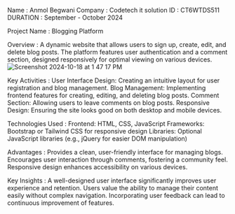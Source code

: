 Name : Anmol Begwani
Company : Codetech it solution
ID : CT6WTDS511
DURATION : September - October 2024

Project Name :
Blogging Platform

Overview :
A dynamic website that allows users to sign up, create, edit, and delete blog posts. The platform features user authentication and a comment section, designed responsively for optimal viewing on various devices.
![Screenshot 2024-10-18 at 1 47 17 PM](https://github.com/user-attachments/assets/c193f955-0410-417f-b541-c2468a81f872)

Key Activities :
User Interface Design: Creating an intuitive layout for user registration and blog management.
Blog Management: Implementing frontend features for creating, editing, and deleting blog posts.
Comment Section: Allowing users to leave comments on blog posts.
Responsive Design: Ensuring the site looks good on both desktop and mobile devices.

Technologies Used :
Frontend: HTML, CSS, JavaScript
Frameworks: Bootstrap or Tailwind CSS for responsive design
Libraries: Optional JavaScript libraries (e.g., jQuery for easier DOM manipulation)

Advantages :
Provides a clean, user-friendly interface for managing blogs.
Encourages user interaction through comments, fostering a community feel.
Responsive design enhances accessibility on various devices.

Key Insights :
A well-designed user interface significantly improves user experience and retention.
Users value the ability to manage their content easily without complex navigation.
Incorporating user feedback can lead to continuous improvement of features.
